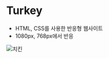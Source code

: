 # Turkey
- HTML, CSS를 사용한 반응형 웹사이트
- 1080px, 768px에서 반응

![치킨](https://github.com/jihyeon2267/Turkey/tree/main/images)
